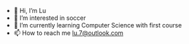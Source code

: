 - 👋 Hi, I’m Lu
- 👀 I’m interested in soccer
- 🌱 I’m currently learning Computer Science with first course <Python>
- 📫 How to reach me lu.7@outlook.com

<!---
JY-Lu/JY-Lu is a ✨ special ✨ repository because its `README.md` (this file) appears on your GitHub profile.
You can click the Preview link to take a look at your changes.
--->
